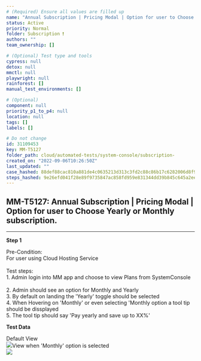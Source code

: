 ```yaml
---
# (Required) Ensure all values are filled up
name: "Annual Subscription | Pricing Modal | Option for user to Choose Yearly or Monthly subscription."
status: Active
priority: Normal
folder: Subscription ❗
authors: ""
team_ownership: []

# (Optional) Test type and tools
cypress: null
detox: null
mmctl: null
playwright: null
rainforest: []
manual_test_environments: []

# (Optional)
component: null
priority_p1_to_p4: null
location: null
tags: []
labels: []

# Do not change
id: 31109453
key: MM-T5127
folder_path: cloud/automated-tests/system-console/subscription-
created_on: "2022-09-06T10:26:50Z"
last_updated: ""
case_hashed: 88def88cac810a881de4c0635213d313c3fd2c88c86b17c6282006d8f978ccc2229930e282e2f5a78d3521c2adb6d00b
steps_hashed: 9e26efd041f28e89f9735847ac858fd959e831344dd39b845c645a2ee714610fbf1d2479383d2b610694f0f1510b0f75
---
```


## MM-T5127: Annual Subscription | Pricing Modal | Option for user to Choose Yearly or Monthly subscription.

---

**Step 1**

Pre-Condition:\
For user using Cloud Hosting Service\
\
Test steps:\
1\. Admin login into MM app and choose to view Plans from SystemConsole\
\
2\. Admin should see an option for Monthly and Yearly\
3\. By default on landing the 'Yearly' toggle should be selected\
4\. When Hovering on 'Monthly' or even selecting 'Monthly option a tool tip should be dissplayed\
5\. The tool tip should say 'Pay yearly and save up to XX%'

**Test Data**

Default View\
![](https://smartbear-tm4j-prod-us-west-2-attachment-rich-text.s3.us-west-2.amazonaws.com/embedded-f3277290f945470c4add5d21ef3dc7ca7b74388fc7152bfb6b99ae58c66a95a8-1662459992635-Screenshot+2022-09-06+at+3.55.45+PM.png)View when 'Monthly' option is selected\
![](https://smartbear-tm4j-prod-us-west-2-attachment-rich-text.s3.us-west-2.amazonaws.com/embedded-f3277290f945470c4add5d21ef3dc7ca7b74388fc7152bfb6b99ae58c66a95a8-1662459936075-Screenshot+2022-09-06+at+3.55.18+PM.png)
